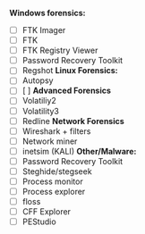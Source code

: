 **Windows forensics:**

- [ ] FTK Imager
- [ ] FTK
- [ ] FTK Registry Viewer
- [ ] Password Recovery Toolkit
- [ ] Regshot
    **Linux Forensics:**
- [ ] Autopsy
- [ ] \[ \]
    **Advanced Forensics**
- [ ] Volatiliy2
- [ ] Volatility3
- [ ] Redline
    **Network Forensics**
- [ ] Wireshark + filters
- [ ] Network miner
- [ ] inetsim (KALI)
    **Other/Malware:**
- [ ] Password Recovery Toolkit
- [ ] Steghide/stegseek
- [ ] Process monitor
- [ ] Process explorer
- [ ] floss
- [ ] CFF Explorer
- [ ] PEStudio